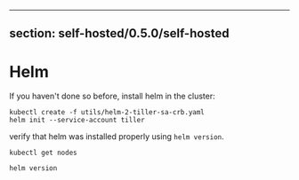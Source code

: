 <script context="module">
  export const prerender = true;
</script>

---

## section: self-hosted/0.5.0/self-hosted

# Helm

If you haven't done so before, install helm in the cluster:

```
kubectl create -f utils/helm-2-tiller-sa-crb.yaml
helm init --service-account tiller
```

verify that helm was installed properly using `helm version`.

```
kubectl get nodes
```

```
helm version
```
